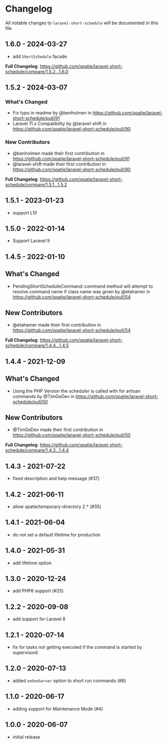# Changelog

All notable changes to `laravel-short-schedule` will be documented in this file

## 1.6.0 - 2024-03-27

- add `ShortSchedule` facade

**Full Changelog**: https://github.com/spatie/laravel-short-schedule/compare/1.5.2...1.6.0

## 1.5.2 - 2024-03-07

### What's Changed

* Fix typo in readme by @benholmen in https://github.com/spatie/laravel-short-schedule/pull/91
* Laravel 11.x Compatibility by @laravel-shift in https://github.com/spatie/laravel-short-schedule/pull/90

### New Contributors

* @benholmen made their first contribution in https://github.com/spatie/laravel-short-schedule/pull/91
* @laravel-shift made their first contribution in https://github.com/spatie/laravel-short-schedule/pull/90

**Full Changelog**: https://github.com/spatie/laravel-short-schedule/compare/1.5.1...1.5.2

## 1.5.1 - 2023-01-23

- support L10

## 1.5.0 - 2022-01-14

- Support Laravel 9

## 1.4.5 - 2022-01-10

## What's Changed

- PendingShortScheduleCommand::command method will attempt to resolve command name if class name was given by @etahamer in https://github.com/spatie/laravel-short-schedule/pull/54

## New Contributors

- @etahamer made their first contribution in https://github.com/spatie/laravel-short-schedule/pull/54

**Full Changelog**: https://github.com/spatie/laravel-short-schedule/compare/1.4.4...1.4.5

## 1.4.4 - 2021-12-09

## What's Changed

- Using the PHP Version the scheduler is called with for artisan commands by @TimGeDev in https://github.com/spatie/laravel-short-schedule/pull/50

## New Contributors

- @TimGeDev made their first contribution in https://github.com/spatie/laravel-short-schedule/pull/50

**Full Changelog**: https://github.com/spatie/laravel-short-schedule/compare/1.4.3...1.4.4

## 1.4.3 - 2021-07-22

- fixed description and help message (#37)

## 1.4.2 - 2021-06-11

- allow spatie/temporary-directory 2.* (#35)

## 1.4.1 - 2021-06-04

- do not set a default lifetime for production

## 1.4.0 - 2021-05-31

- add lifetime option

## 1.3.0 - 2020-12-24

- add PHP8 support (#25)

## 1.2.2 - 2020-09-08

- add support for Laravel 8

## 1.2.1 - 2020-07-14

- fix for tasks not getting executed if the command is started by supervisord.

## 1.2.0 - 2020-07-13

- added `onOneServer` option to short run commands (#8)

## 1.1.0 - 2020-06-17

- adding support for Maintenance Mode (#4)

## 1.0.0 - 2020-06-07

- initial release
